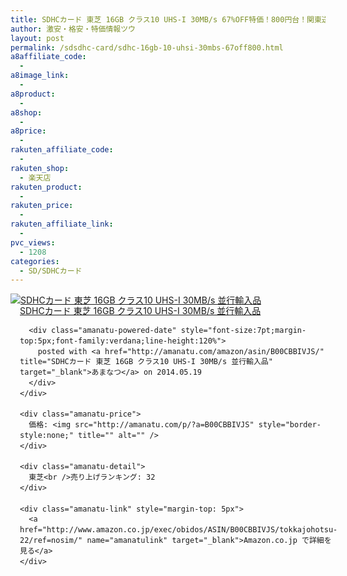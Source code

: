 ```yaml
---
title: SDHCカード 東芝 16GB クラス10 UHS-I 30MB/s 67%OFF特価！800円台！関東送料無料！
author: 激安・格安・特価情報ツウ
layout: post
permalink: /sdsdhc-card/sdhc-16gb-10-uhsi-30mbs-67off800.html
a8affiliate_code:
  - 
a8image_link:
  - 
a8product:
  - 
a8shop:
  - 
a8price:
  - 
rakuten_affiliate_code:
  - 
rakuten_shop:
  - 楽天店
rakuten_product:
  - 
rakuten_price:
  - 
rakuten_affiliate_link:
  - 
pvc_views:
  - 1208
categories:
  - SD/SDHCカード
---
```

<div class="amanatu-box" style="margin-bottom:0px;">
  <div class="amanatu-image" style="float:left;">
    <a href="http://www.amazon.co.jp/exec/obidos/ASIN/B00CBBIVJS/tokkajohotsu-22/ref=nosim/" name="amanatulink" target="_blank"><img src="http://i0.wp.com/ecx.images-amazon.com/images/I/41of417TFbL._SL160_.jpg?w=546" alt="SDHCカード 東芝 16GB クラス10 UHS-I 30MB/s 並行輸入品" style="border: none;" data-recalc-dims="1" /></a>
  </div>
  
  <div class="amanatu-info" style="float:left;margin-left:15px;line-height:120%">
    <div class="amanatu-name" style="margin-bottom:10px;line-height:120%">
      <a href="http://www.amazon.co.jp/exec/obidos/ASIN/B00CBBIVJS/tokkajohotsu-22/ref=nosim/" name="amanatulink" target="_blank">SDHCカード 東芝 16GB クラス10 UHS-I 30MB/s 並行輸入品</a> 
      
      <div class="amanatu-powered-date" style="font-size:7pt;margin-top:5px;font-family:verdana;line-height:120%">
        posted with <a href="http://amanatu.com/amazon/asin/B00CBBIVJS/" title="SDHCカード 東芝 16GB クラス10 UHS-I 30MB/s 並行輸入品" target="_blank">あまなつ</a> on 2014.05.19
      </div>
    </div>
    
    <div class="amanatu-price">
      価格: <img src="http://amanatu.com/p/?a=B00CBBIVJS" style="border-style:none;" title="" alt="" />
    </div>
    
    <div class="amanatu-detail">
      東芝<br />売り上げランキング: 32
    </div>
    
    <div class="amanatu-link" style="margin-top: 5px">
      <a href="http://www.amazon.co.jp/exec/obidos/ASIN/B00CBBIVJS/tokkajohotsu-22/ref=nosim/" name="amanatulink" target="_blank">Amazon.co.jp で詳細を見る</a>
    </div>
  </div>
  
  <div class="amanatu-footer" style="clear: left">
  </div>
</div>